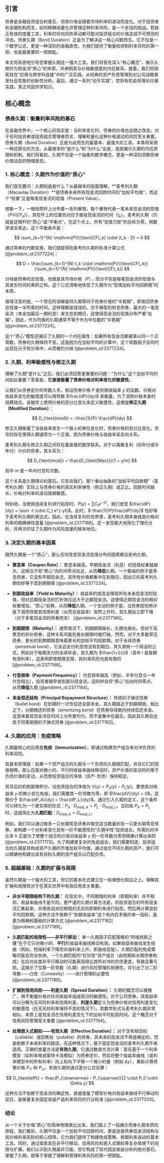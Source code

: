 ## 引言
债券是金融投资组合的基石，但其价值会随着市场利率的波动而变化。对于投资者和金融机构而言，如何精确地量化并管理这种利率风险，是一个永恒的挑战。若缺乏有效的度量工具，利率的任何风吹草动都可能对投资组合的价值造成不可预测的冲击。债券久期（Bond Duration）正是为了解决这一核心问题而生。它不仅是一个数学公式，更是一种深刻的金融直觉，为我们提供了衡量和控制利率风险的第一把、也是最重要的一把钥匙。

本文将系统地引导您掌握久期这一强大工具。我们将首先深入“核心概念”，揭示久期作为现金流“质心”的本质，并阐明其与价格敏感度的内在联系。接着，我们将探索其在“应用与跨学科连接”中的广泛实践，从经典的资产负债管理到对公司战略甚至社会现象的创新性分析。最后，通过一系列“动手实践”，您将有机会将理论付诸实践，真正巩固所学知识。

## 核心概念
### 债券久期：衡量利率风险的基石

在金融世界中，一个核心的现实是：当利率变化时，债券的价值也会随之改变。对于任何投资者或投资组合管理者而言，理解和量化这种价格波动的风险至关重要。债券久期（Bond Duration）正是为此而生的最基本、最强大的工具。本章将采用一种还原论的方法，从最根本的“是什么”和“为什么”出发，逐层揭示久期的内在原理和机制。我们将看到，久期不仅是一个抽象的数学概念，更是一种深刻洞察债券价值动态的物理直觉。

### 1. 核心概念：久期作为价值的“质心”

我们首先要问：久期到底是什么？从最根本的层面理解，**麦考利久期（Macaulay Duration）**是债券未来所有现金流回款时间的“加权平均值”，而这个“权重”正是每笔现金流的现值（Present Value）。

想象一下，一根轻质杆上分布着一系列重物，每个重物代表一笔未来现金流的现值（$PV(CF_k)$），其在杆上的位置则对应于接收现金流的时间（$t_k$）。麦考利久期（$D$）就是这根杆的“质心”或“平衡点”。在这个点上，所有“现值力矩”的总和为零。用数学语言表达，这个平衡条件是：

$$ \sum_{k=1}^{N} \mathrm{PV}(\text{CF}_k) \cdot (t_k - D) = 0 $$

通过简单的代数变换，我们就能得到麦考利久期的标准计算公式 [@problem_id:2377224]：

$$ D = \frac{\sum_{k=1}^{N} t_k \cdot \mathrm{PV}(\text{CF}_k)}{\sum_{k=1}^{N} \mathrm{PV}(\text{CF}_k)} $$

分母是债券的总现值，也就是其市场价格（$P$），而分子则是每笔现金流的现值与其发生时间的乘积之和。这个公式清晰地体现了久期作为“现值加权平均回款期”的本质。

值得注意的是，一个常见的误解是将久期等同于债券价值的“半衰期”，即收回债券总现值一半所需的时间。这种理解是错误的。对于典型的附息债券，最大的一笔现金流（本金加最后一期利息）发生在到期日，这使得现金流的现值分布严重“右偏”。因此，作为均值的久期通常不等于作为中位数的“半衰期” [@problem_id:2377224]。

这个“质心”模型还揭示了久期的一个内在属性：如果所有现金流都被乘以同一个正常数，债券的久期保持不变。这是因为在加权平均的计算中，这个常数因子会同时出现在分子和分母中，从而被约分掉 [@problem_id:2377224]。

### 2. 久期、利率敏感性与修正久期

理解了久期“是什么”之后，我们必须回答更重要的问题：“为什么”这个加权平均时间如此重要？答案是，**它直接衡量了债券价格对利率变化的敏感性**。

让我们从债券定价的导数入手。假设债券价格 $P$ 是到期收益率 $y$ 的函数。价格对收益率变化的敏感度可以用导数 $\frac{dP}{dy}$ 来衡量。为了消除价格本身的规模效应，金融学上使用价格的百分比变化来定义敏感性，这便是**修正久期（Modified Duration）**：

$$ D_{\text{mod}} = -\frac{1}{P} \frac{dP}{dy} $$

修正久期衡量了当收益率发生一个极小的单位变化时，债券价格的百分比变化。负号的存在使得久期通常为一个正值，因为债券价格与收益率呈反向关系。

麦考利久期与修正久期之间存在着直接的数学联系。对于以离散复利（如年付或半年付）计价的债券，其关系为：

$$ D_{\text{mod}} = \frac{D_{\text{Mac}}}{1 + y/m} $$

其中 $m$ 是一年内付息的次数。

这个关系是久期理论的基石。它告诉我们，那个看似抽象的“加权平均回款期”（麦考利久期）实际上与债券价格的真实利率弹性（修正久期）成正比。回款时间越长，价格对利率的波动就越敏感。

特别地，当使用连续复利进行贴现时，$P(y) = \sum C_t e^{-yt}$，我们发现 $\frac{dP}{dy} = \sum -t \cdot C_t e^{-yt}$。此时，$-\frac{1}{P}\frac{dP}{dy}$ 恰好等于麦考利久期的表达式。因此，在连续复利的世界里，麦考利久期本身就是价格对利率的精确弹性度量 [@problem_id:2377186]。这一发现极大地简化了理论分析，并再次印证了久期作为风险度量的根本地位。

### 3. 决定久期的基本因素

既然久期是一个“质心”，那么任何改变现金流现值分布的因素都会影响久期。

*   **票息率（Coupon Rate）：** 票息率越高，早期现金流（利息）的现值权重就越大。这相当于将“质心”向时间零点拉近，从而**降低**久期。一个极端的例子是零息债券，它没有早期现金流，其所有价值都集中在到期日，因此它的麦考利久期恰好等于其到期期限 [@problem_id:2377224]。

*   **到期收益率（Yield to Maturity）：** 收益率的提高会降低所有未来现金流的现值，但对远期现金流的打折效应远大于近期现金流。这使得近期现金流的相对权重增加，“质心”前移，从而**降低**久期。一个生动的例子是，当债券因信用评级下调而导致其信用利差（从而总收益率）突然上升时，其久期会立即下降（对于多笔现金流的债券而言） [@problem_id:2377186]。

*   **到期期限（Maturity）：** 通常情况下，到期期限越长，久期也越长。但对于高票息的折价债券，这种关系可能在极长期限时被打破。然而，对于大多数常见债券，更长的到期期限意味着更长的加权平均回款期。对于永续债券（perpetual bond），它永远支付利息但没有到期日，其久期有一个简洁的公式，例如对于每期支付的永续年金，其久期为 $\frac{1+i}{i}$（其中 $i$ 是每期有效利率），这表明即使期限无限，其利率风险也是有限的 [@problem_id:2377168]。

*   **付息频率（Payment Frequency）：** 付息频率越高（例如，半年付息与一年付息相比），投资者越早收到部分现金流。这同样会将“质心”拉向时间零点，从而**降低**久期 [@problem_id:2377184]。

*   **本金偿还结构（Principal Repayment Structure）：** 传统的子弹式债券（bullet bond）在到期时一次性偿还全部本金，其久期接近于到期期限。相比之下，分期摊还的债券（amortizing bond）在债券存续期内持续偿还本金。这意味着其现金流在时间上分布更均匀，而不是集中在最后，因此其久期会远低于同等期限的子弹式债券 [@problem_id:2377193]。

### 4. 久期的应用：免疫策略

久期最核心的应用是**免疫（Immunization）**，即通过构建资产组合来对冲负债的利率风险。

其基本原理是：如果一个资产组合的久期与一个负债的久期相匹配，并且它们的现值相等，那么在面对微小的、平行的收益率曲线移动时，资产价值的变动将约等于负债价值的变动，从而使投资组合的净值（资产-负债）保持稳定。

其背后的机制是微积分。设投资组合的净值为 $V(y) = P_A(y) - P_L(y)$。要使其对收益率 $y$ 的微小变化免疫，我们需要其一阶导数为零，即 $\frac{dV}{dy} = 0$。这等价于 $\frac{dP_A}{dy} = \frac{dP_L}{dy}$。通过引入久期的定义，这个条件可以转化为一个更实用的形式：$P_A \cdot D_{\text{mod}, A} = P_L \cdot D_{\text{mod}, L}$。当初始 $P_A=P_L$ 时，这就简化为**久期匹配**：$D_{\text{mod}, A} = D_{\text{mod}, L}$。

例如，我们可以通过做多一只长期零息债券并做空适当数量的另一只更长期零息债券，来构建一个对利率变化具有一阶不敏感性的“久期中性”投资组合。所需的对冲比率 $h$ 正是为了使整个组合的价值对收益率 $y$ 的一阶导数为零而精确计算出来的 [@problem_id:2377173]。为了构建更复杂的免疫组合，我们需要知道，投资组合的久期是其构成资产久期的市值加权平均值。通过组合不同久期的资产，我们可以精确地构建出具有目标久期的资产组合以匹配负债。

### 5. 超越基础：久期的扩展与局限

虽然久期是一个强大的工具，但它的基本形式建立在一些理想化假设之上。理解其扩展和局限性对于在真实世界中有效应用至关重要。

*   **非水平期限结构下的久期：** 在现实中，不同期限的利率（即期利率）并不相同，收益率曲线不是平的。更严谨的久期计算方法是，将投资组合的所有现金流汇集起来，并用各自对应期限的无风险即期利率进行贴现，然后再计算加权平均回款期。这种方法不依赖于“到期收益率”这个有内在矛盾的单一指标，是更为精确和基础的计算方式 [@problem_id:2377182] [@problem_id:2377189]。

*   **久期匹配的局限性——非平行移动：** 单一久期因子匹配策略的“阿喀琉斯之踵”在于它只对微小的、**平行**的收益率曲线移动有效。如果收益率曲线发生扭曲（例如，短端利率下降而长端利率上升，即曲线变陡），久期匹配的免疫策略可能会完全失效。一个久期匹配的“杠铃型”资产组合（由短期和长期债券构成）在应对此类非平行移动时可能表现得比其所对冲的负债更差，导致显著亏损。这揭示了仅靠一阶导数（久期）进行风险管理的局限性，并引出了对二阶导数——凸性（Convexity）——进行管理的必要性 [@problem_id:2377189]。

*   **扩展到信用风险——利差久期（Spread Duration）：** 久期的概念可以被推广，用于衡量价格对任何收益率组成部分的敏感性。对于公司债券，其收益率可以分解为无风险利率和信用利差。**利差久期**定义为债券价格对信用利差变化的敏感性（在无风险利率保持不变的情况下）。其数学形式与麦考利久期非常相似，本质上是现金流在信用利差变化下的加权平均贴现时间。这个概念对于信用风险管理至关重要 [@problem_id:2377194]。

*   **处理嵌入式期权——有效久期（Effective Duration）：** 对于含有赎回权（callable）或回售权（putable）的债券，其未来的现金流不再是确定的，而是依赖于未来利率的路径。在这种情况下，基于固定现金流的麦考利久期不再适用。正确的度量方法是**有效久期**。它通过数值方法计算：首先基于一个利率模型（如利率格或蒙特卡洛模拟）为债券定价，然后将整个收益率曲线（或利率模型中的所有利率）向上和向下平移一个微小的量（例如 $\Delta y$），重新计算债券价格 $P_{\uparrow}$ 和 $P_{\downarrow}$。有效久期则通过差分公式估算：

$$ D_{\text{eff}} = \frac{P_{\downarrow} - P_{\uparrow}}{2 \cdot P_0 \cdot \Delta y} $$

这种方法不依赖于现金流的确定性，直接度量了模型价格对收益率曲线平行移动的反应，是衡量复杂固定收益产品利率风险的行业标准 [@problem_id:2377203]。

### 结论

从一个关于价值“质心”的简单物理类比出发，我们踏上了一段揭示债券久期本质的旅程。我们看到，久期不仅是一个加权平均回款时间，更是连接债券现金流结构与其价格利率风险的核心纽带。它为我们提供了构建免疫策略、抵御利率波动的基本工具。同时，通过探索其在非平行移动、信用风险和嵌入式期权等复杂情境下的局限与扩展，我们认识到久期虽非万能，但它构成了现代固定收益分析的绝对基石。掌握了久期，就等于掌握了理解和管理利率风险的第一把钥匙。

